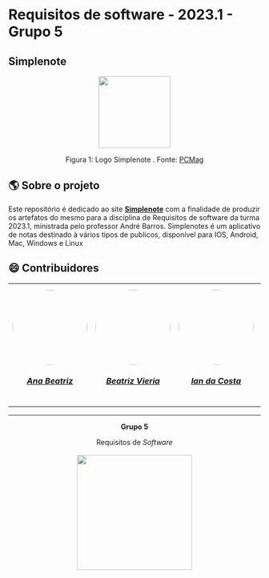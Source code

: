 # Requisitos de software - 2023.1 - Grupo 5 
## Simplenote

<div align="center">
    <img src="https://i.pcmag.com/imagery/reviews/005o9UmatR4B4AdtZ5nRPC9-5.fit_scale.size_760x427.v1569482339.jpg" style="width:15vw"/>
    <p> Figura 1: Logo Simplenote . Fonte: <a href="https://i.pcmag.com/">PCMag</a></p> 
</div>

<!-- ABOUT THE PROJECT -->
## :earth_americas: Sobre o projeto
   Este repositório é dedicado ao site [**Simplenote**](https://app.simplenote.com/) com a finalidade de produzir os artefatos do mesmo para a disciplina de Requisitos de software da turma 2023.1, ministrada pelo professor André Barros. Simplenotes é um aplicativo de notas destinado à vários tipos de publicos, disponível para IOS, Android, Mac, Windows e Linux

## :smile: Contribuidores

<center>
<table style="margin-left: auto; margin-right: auto;">
    <tr>
        <td align="center">
            <a href="https://github.com/ananorberto">
                <img style="border-radius: 50%;" src="https://github.com/ananorberto.png" width="150px;"/>
                <h5 class="text-center">Ana Beatriz</h5>
            </a>
        </td>
        <td align="center">
            <a href="https://github.com/Beatrizvn">
                <img style="border-radius: 50%;" src="https://github.com/Beatrizvn.png" width="150px;"/>
                <h5 class="text-center">Beatriz Vieria</h5>
            </a>
        </td>
        <td align="center">
            <a href="https://github.com/ian-dcg">
                <img style="border-radius: 50%;" src="https://github.com/ian-dcg.png" width="150px;"/>
                <h5 class="text-center">Ian da Costa</h5>
            </a>
        </td>
        <td align="center">
            <a href="https://github.com/bot-do-jao">
                <img style="border-radius: 50%;" src="https://github.com/bot-do-jao.png" width="150px;"/>
                <h5 class="text-center">João Pedro</h5>
            </a>
        </td>
        <td align="center">
            <a href="https://github.com/kaua-pt">
                <img style="border-radius: 50%;" src="https://github.com/kaua-pt.png" width="150px;"/>
                <h5 class="text-center">Kauã Vinícius ✠ </h5>
            </a>
        </td>
        <td align="center">
            <a href="https://github.com/leonardogonmac">
                <img style="border-radius: 50%;" src="https://github.com/leonardogonmac.png" width="150px;"/>
                <h5 class="text-center">Leonardo Gonçalves</h5>
            </a>
        </td>
         <td align="center">
            <a href="https://github.com/Mylena-angelica">
                <img style="border-radius: 50%;" src="https://github.com/Mylena-angelica.png" width="150px;"/>
                <h5 class="text-center">Mylena Angelica</h5>
            </a>
        </td>
</table>
    
<hr/>
<p align="center"><b>Grupo 5</b></p>
<p align="center">Requisitos de <i>Software</i><br /><br />
<a href="https://fga.unb.br" target="_blank"><img width="230"src="https://4.bp.blogspot.com/-0aa6fAFnSnA/VzICtBQgciI/AAAAAAAARn4/SxVsQPFNeE0fxkCPVgMWbhd5qIEAYCMbwCLcB/s1600/unb-gama.png"></a>
</p>
